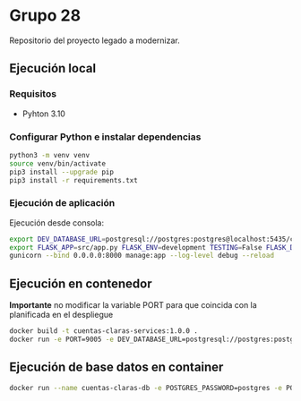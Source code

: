 # Grupo 28
Repositorio del proyecto legado a modernizar.

## Ejecución local

### Requisitos

- Pyhton 3.10

### Configurar Python e instalar dependencias
```bash
python3 -m venv venv
source venv/bin/activate
pip3 install --upgrade pip
pip3 install -r requirements.txt
```
### Ejecución de aplicación

Ejecución desde consola: 
```bash
export DEV_DATABASE_URL=postgresql://postgres:postgres@localhost:5435/cuentas-claras
export FLASK_APP=src/app.py FLASK_ENV=development TESTING=False FLASK_DEBUG=1 FLASK_APP_NAME=cuentas_claras_services
gunicorn --bind 0.0.0.0:8000 manage:app --log-level debug --reload
```
## Ejecución en contenedor

**Importante** no modificar la variable PORT para que coincida con la planificada en el despliegue

```bash
docker build -t cuentas-claras-services:1.0.0 .
docker run -e PORT=9005 -e DEV_DATABASE_URL=postgresql://postgres:postgres@localhost:5435/cuentas-claras -p 8000:8000 --name cuentas-claras-services cuentas-claras-services:1.0.0
```

## Ejecución de base datos en container
```bash
docker run --name cuentas-claras-db -e POSTGRES_PASSWORD=postgres -e POSTGRES_DB=cuentas-claras -p 5435:5432 -d postgres
```
